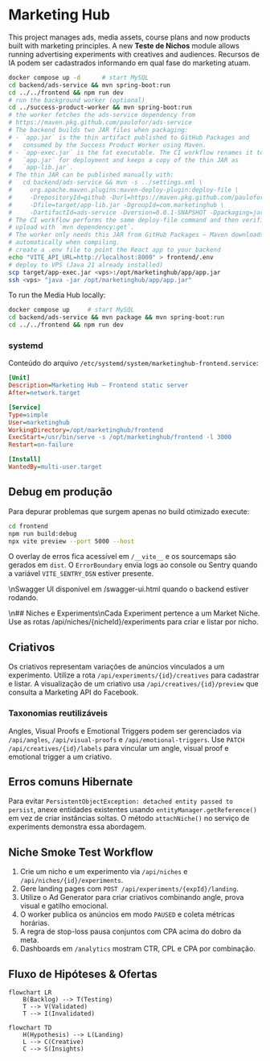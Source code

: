 # Marketing Hub
This project manages ads, media assets, course plans and now products built with marketing principles. A new **Teste de Nichos** module allows running advertising experiments with creatives and audiences.
Recursos de IA podem ser cadastrados informando em qual fase do marketing atuam.

```bash
docker compose up -d      # start MySQL
cd backend/ads-service && mvn spring-boot:run
cd ../../frontend && npm run dev
# run the background worker (optional)
cd ../success-product-worker && mvn spring-boot:run
# the worker fetches the ads-service dependency from
# https://maven.pkg.github.com/paulofor/ads-service
# The backend builds two JAR files when packaging:
# - `app.jar` is the thin artifact published to GitHub Packages and
#   consumed by the Success Product Worker using Maven.
# - `app-exec.jar` is the fat executable. The CI workflow renames it to
#   `app.jar` for deployment and keeps a copy of the thin JAR as
#   `app-lib.jar`.
# The thin JAR can be published manually with:
#   cd backend/ads-service && mvn -s ../settings.xml \
#     org.apache.maven.plugins:maven-deploy-plugin:deploy-file \
#     -DrepositoryId=github -Durl=https://maven.pkg.github.com/paulofor/marketing-hub \
#     -Dfile=target/app-lib.jar -DgroupId=com.marketinghub \
#     -DartifactId=ads-service -Dversion=0.0.1-SNAPSHOT -Dpackaging=jar
# The CI workflow performs the same deploy-file command and then verifies the
# upload with `mvn dependency:get`.
# The worker only needs this JAR from GitHub Packages – Maven downloads it
# automatically when compiling.
# create a .env file to point the React app to your backend
echo "VITE_API_URL=http://localhost:8000" > frontend/.env
# deploy to VPS (Java 21 already installed)
scp target/app-exec.jar <vps>:/opt/marketinghub/app/app.jar
ssh <vps> "java -jar /opt/marketinghub/app/app.jar"
```

To run the Media Hub locally:

```bash
docker compose up     # start MySQL
cd backend/ads-service && mvn package && mvn spring-boot:run
cd ../../frontend && npm run dev
```

### systemd

Conteúdo do arquivo `/etc/systemd/system/marketinghub-frontend.service`:

```ini
[Unit]
Description=Marketing Hub – Frontend static server
After=network.target

[Service]
Type=simple
User=marketinghub
WorkingDirectory=/opt/marketinghub/frontend
ExecStart=/usr/bin/serve -s /opt/marketinghub/frontend -l 3000
Restart=on-failure

[Install]
WantedBy=multi-user.target
```

## Debug em produção

Para depurar problemas que surgem apenas no build otimizado execute:

```bash
cd frontend
npm run build:debug
npx vite preview --port 5000 --host
```

O overlay de erros fica acessível em `/__vite__` e os sourcemaps são gerados em
`dist`. O `ErrorBoundary` envia logs ao console ou Sentry quando a variável
`VITE_SENTRY_DSN` estiver presente.

\nSwagger UI disponível em /swagger-ui.html quando o backend estiver rodando.

\n## Niches e Experiments\nCada Experiment pertence a um Market Niche. Use as rotas /api/niches/{nicheId}/experiments para criar e listar por nicho.

## Criativos
Os criativos representam variações de anúncios vinculados a um experimento. Utilize a rota `/api/experiments/{id}/creatives` para cadastrar e listar. A visualização de um criativo usa `/api/creatives/{id}/preview` que consulta a Marketing API do Facebook.

### Taxonomias reutilizáveis
Angles, Visual Proofs e Emotional Triggers podem ser gerenciados via `/api/angles`, `/api/visual-proofs` e `/api/emotional-triggers`. Use `PATCH /api/creatives/{id}/labels` para vincular um angle, visual proof e emotional trigger a um criativo.

## Erros comuns Hibernate

Para evitar `PersistentObjectException: detached entity passed to persist`, anexe
entidades existentes usando `entityManager.getReference()` em vez de criar
instâncias soltas. O método `attachNiche()` no serviço de experiments demonstra
essa abordagem.

## Niche Smoke Test Workflow

1. Crie um nicho e um experimento via `/api/niches` e `/api/niches/{id}/experiments`.
2. Gere landing pages com `POST /api/experiments/{expId}/landing`.
3. Utilize o Ad Generator para criar criativos combinando angle, prova visual e gatilho emocional.
4. O worker publica os anúncios em modo `PAUSED` e coleta métricas horárias.
5. A regra de stop-loss pausa conjuntos com CPA acima do dobro da meta.
6. Dashboards em `/analytics` mostram CTR, CPL e CPA por combinação.

## Fluxo de Hipóteses & Ofertas

```mermaid
flowchart LR
    B(Backlog) --> T(Testing)
    T --> V(Validated)
    T --> I(Invalidated)
```

```mermaid
flowchart TD
    H(Hypothesis) --> L(Landing)
    L --> C(Creative)
    C --> S(Insights)
```
